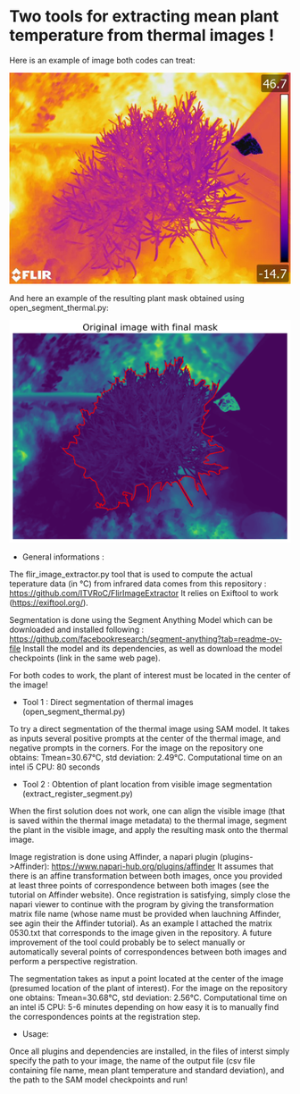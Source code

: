 # Two tools for extracting mean plant temperature from thermal images !


Here is an example of image both codes can treat:

![Screenshot](FLIR0530_T_SH_3_2.jpg)

And here an example of the resulting plant mask obtained using open_segment_thermal.py:

![Screenshot](result_segmentation.png)

- General informations :
  
The flir_image_extractor.py tool that is used to compute the actual teperature data (in °C) from infrared data comes from this repository : https://github.com/ITVRoC/FlirImageExtractor
It relies on Exiftool to work (https://exiftool.org/).

Segmentation is done using the Segment Anything Model which can be downloaded and installed following : https://github.com/facebookresearch/segment-anything?tab=readme-ov-file
Install the model and its dependencies, as well as download the model checkpoints (link in the same web page).

For both codes to work, the plant of interest must be located in the center of the image!

- Tool 1 : Direct segmentation of thermal images (open_segment_thermal.py)

To try a direct segmentation of the thermal image using SAM model. It takes as inputs several positive prompts at the center of the thermal image, and negative prompts in the corners.
For the image on the repository one obtains: Tmean=30.67°C, std deviation: 2.49°C. Computational time on an intel i5 CPU: 80 seconds

- Tool 2 : Obtention of plant location from visible image segmentation (extract_register_segment.py)

When the first solution does not work, one can align the visible image (that is saved within the thermal image metadata) to the thermal image, segment the plant in the visible image, and apply the resulting mask onto the thermal image. 

Image registration is done using Affinder, a napari plugin (plugins->Affinder): https://www.napari-hub.org/plugins/affinder 
It assumes that there is an affine transformation between both images, once you provided at least three points of correspondence between both images (see the tutorial on Affinder website). Once registration is satisfying, simply close the napari viewer to continue with the program by giving the transformation matrix file name (whose name must be provided when lauchning Affinder, see agin their the Affinder tutorial). As an example I attached the matrix 0530.txt that corresponds to the image given in the repository.
A future improvement of the tool could probably be to select manually or automatically several points of correspondences between both images and perform a perspective registration.

The segmentation takes as input a point located at the center of the image (presumed location of the plant of interest).
For the image on the repository one obtains: Tmean=30.68°C, std deviation: 2.56°C. Computational time on an intel i5 CPU: 5-6 minutes depending on how easy it is to manually find the correspondences points at the registration step.

- Usage:

Once all plugins and dependencies are installed, in the files of interst simply specify the path to your image, the name of the output file (csv file containing file name, mean plant temperature and standard deviation), and the path to the SAM model checkpoints and run!
